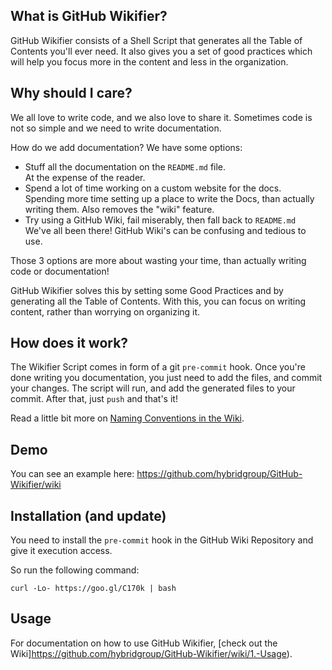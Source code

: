 ## What is GitHub Wikifier?

GitHub Wikifier consists of a Shell Script that generates all the Table of Contents
you'll ever need. It also gives you a set of good practices which will help you
focus more in the content and less in the organization.

## Why should I care?

We all love to write code, and we also love to share it. Sometimes code is not so simple
and we need to write documentation.

How do we add documentation?  We have some options:

* Stuff all the documentation on the `README.md` file.<br>At the expense of the reader.
* Spend a lot of time working on a custom website for the docs.<br>Spending more time setting up a place to write the Docs, than actually writing them. Also removes the "wiki" feature.
* Try using a GitHub Wiki, fail miserably, then fall back to `README.md`<br>We've all been there! GitHub Wiki's can be confusing and tedious to use.

Those 3 options are more about wasting your time, than actually writing code or documentation!

GitHub Wikifier solves this by setting some Good Practices and by generating all the Table of Contents.
With this, you can focus on writing content, rather than worrying on organizing it.

## How does it work?

The Wikifier Script comes in form of a git `pre-commit` hook. Once you're done writing you documentation,
you just need to add the files, and commit your changes. The script will run, and add the generated files
to your commit. After that, just `push` and that's it!

Read a little bit more on [Naming Conventions in the Wiki](https://github.com/hybridgroup/GitHub-Wikifier/wiki/1.2.2.-Naming-Files).

## Demo

You can see an example here: https://github.com/hybridgroup/GitHub-Wikifier/wiki

## Installation (and update)

You need to install the `pre-commit` hook in the GitHub Wiki Repository and give it execution access.

So run the following command:

    curl -Lo- https://goo.gl/C170k | bash

## Usage

For documentation on how to use GitHub Wikifier, [check out the Wiki]https://github.com/hybridgroup/GitHub-Wikifier/wiki/1.-Usage).
